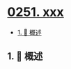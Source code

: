 # [0251. xxx](https://github.com/Tdahuyou/TNotes.leetcode/tree/main/notes/0251.%20xxx)

<!-- region:toc -->

- [1. 📝 概述](#1--概述)

<!-- endregion:toc -->

## 1. 📝 概述
